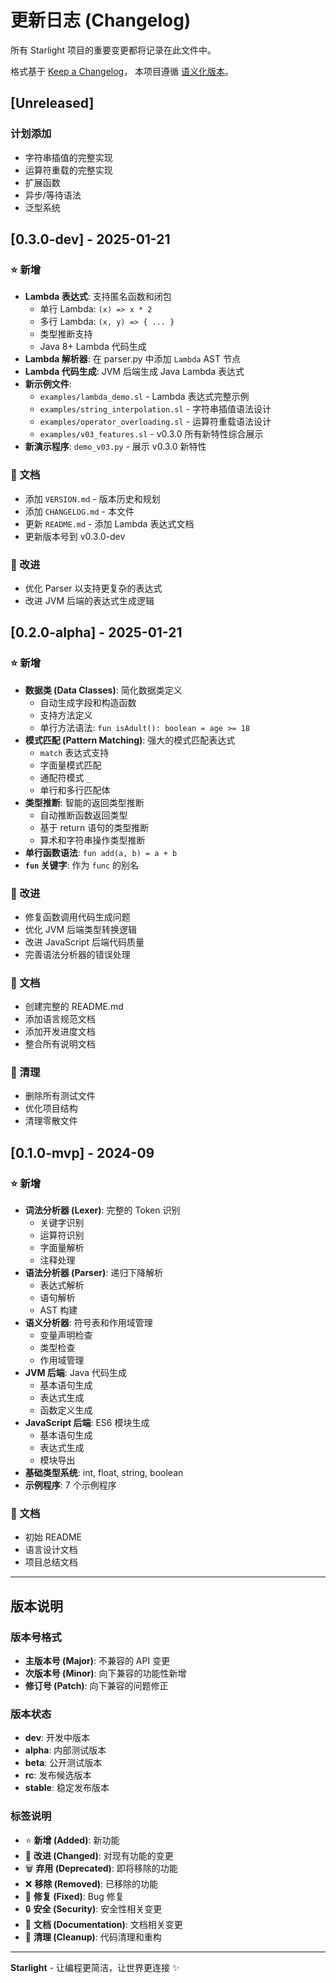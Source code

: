 # 更新日志 (Changelog)

所有 Starlight 项目的重要变更都将记录在此文件中。

格式基于 [Keep a Changelog](https://keepachangelog.com/zh-CN/1.0.0/)，
本项目遵循 [语义化版本](https://semver.org/lang/zh-CN/)。

## [Unreleased]

### 计划添加
- 字符串插值的完整实现
- 运算符重载的完整实现
- 扩展函数
- 异步/等待语法
- 泛型系统

## [0.3.0-dev] - 2025-01-21

### ⭐ 新增
- **Lambda 表达式**: 支持匿名函数和闭包
  - 单行 Lambda: `(x) => x * 2`
  - 多行 Lambda: `(x, y) => { ... }`
  - 类型推断支持
  - Java 8+ Lambda 代码生成
- **Lambda 解析器**: 在 parser.py 中添加 `Lambda` AST 节点
- **Lambda 代码生成**: JVM 后端生成 Java Lambda 表达式
- **新示例文件**:
  - `examples/lambda_demo.sl` - Lambda 表达式完整示例
  - `examples/string_interpolation.sl` - 字符串插值语法设计
  - `examples/operator_overloading.sl` - 运算符重载语法设计
  - `examples/v03_features.sl` - v0.3.0 所有新特性综合展示
- **新演示程序**: `demo_v03.py` - 展示 v0.3.0 新特性

### 📝 文档
- 添加 `VERSION.md` - 版本历史和规划
- 添加 `CHANGELOG.md` - 本文件
- 更新 `README.md` - 添加 Lambda 表达式文档
- 更新版本号到 v0.3.0-dev

### 🔧 改进
- 优化 Parser 以支持更复杂的表达式
- 改进 JVM 后端的表达式生成逻辑

## [0.2.0-alpha] - 2025-01-21

### ⭐ 新增
- **数据类 (Data Classes)**: 简化数据类定义
  - 自动生成字段和构造函数
  - 支持方法定义
  - 单行方法语法: `fun isAdult(): boolean = age >= 18`
- **模式匹配 (Pattern Matching)**: 强大的模式匹配表达式
  - `match` 表达式支持
  - 字面量模式匹配
  - 通配符模式 `_`
  - 单行和多行匹配体
- **类型推断**: 智能的返回类型推断
  - 自动推断函数返回类型
  - 基于 return 语句的类型推断
  - 算术和字符串操作类型推断
- **单行函数语法**: `fun add(a, b) = a + b`
- **`fun` 关键字**: 作为 `func` 的别名

### 🔧 改进
- 修复函数调用代码生成问题
- 优化 JVM 后端类型转换逻辑
- 改进 JavaScript 后端代码质量
- 完善语法分析器的错误处理

### 📝 文档
- 创建完整的 README.md
- 添加语言规范文档
- 添加开发进度文档
- 整合所有说明文档

### 🧹 清理
- 删除所有测试文件
- 优化项目结构
- 清理零散文件

## [0.1.0-mvp] - 2024-09

### ⭐ 新增
- **词法分析器 (Lexer)**: 完整的 Token 识别
  - 关键字识别
  - 运算符识别
  - 字面量解析
  - 注释处理
- **语法分析器 (Parser)**: 递归下降解析
  - 表达式解析
  - 语句解析
  - AST 构建
- **语义分析器**: 符号表和作用域管理
  - 变量声明检查
  - 类型检查
  - 作用域管理
- **JVM 后端**: Java 代码生成
  - 基本语句生成
  - 表达式生成
  - 函数定义生成
- **JavaScript 后端**: ES6 模块生成
  - 基本语句生成
  - 表达式生成
  - 模块导出
- **基础类型系统**: int, float, string, boolean
- **示例程序**: 7 个示例程序

### 📝 文档
- 初始 README
- 语言设计文档
- 项目总结文档

---

## 版本说明

### 版本号格式
- **主版本号 (Major)**: 不兼容的 API 变更
- **次版本号 (Minor)**: 向下兼容的功能性新增
- **修订号 (Patch)**: 向下兼容的问题修正

### 版本状态
- **dev**: 开发中版本
- **alpha**: 内部测试版本
- **beta**: 公开测试版本
- **rc**: 发布候选版本
- **stable**: 稳定发布版本

### 标签说明
- ⭐ **新增 (Added)**: 新功能
- 🔧 **改进 (Changed)**: 对现有功能的变更
- 🗑️ **弃用 (Deprecated)**: 即将移除的功能
- ❌ **移除 (Removed)**: 已移除的功能
- 🐛 **修复 (Fixed)**: Bug 修复
- 🔒 **安全 (Security)**: 安全性相关变更
- 📝 **文档 (Documentation)**: 文档相关变更
- 🧹 **清理 (Cleanup)**: 代码清理和重构

---

**Starlight** - 让编程更简洁，让世界更连接 ✨

